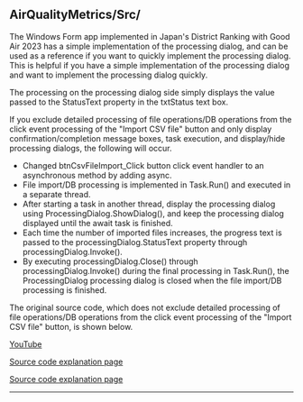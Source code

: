 ## AirQualityMetrics/Src/

The Windows Form app implemented in Japan's District Ranking with Good Air 2023 has a simple implementation of the processing dialog, and can be used as a reference if you want to quickly implement the processing dialog.
This is helpful if you have a simple implementation of the processing dialog and want to implement the processing dialog quickly.

The processing on the processing dialog side simply displays the value passed to the StatusText property in the txtStatus text box.

If you exclude detailed processing of file operations/DB operations from the click event processing of the "Import CSV file" button and only display confirmation/completion message boxes, task execution, and display/hide processing dialogs, the following will occur.

- Changed btnCsvFileImport_Click button click event handler to an asynchronous method by adding async.
- File import/DB processing is implemented in Task.Run() and executed in a separate thread.
- After starting a task in another thread, display the processing dialog using ProcessingDialog.ShowDialog(), and keep the processing dialog displayed until the await task is finished.
- Each time the number of imported files increases, the progress text is passed to the processingDialog.StatusText property through processingDialog.Invoke().
- By executing processingDialog.Close() through processingDialog.Invoke() during the final processing in Task.Run(), the ProcessingDialog processing dialog is closed when the file import/DB processing is finished.

The original source code, which does not exclude detailed processing of file operations/DB operations from the click event processing of the "Import CSV file" button, is shown below.

[YouTube](https://youtu.be/gh1q7Hn2scU)

[Source code explanation page](https://blog.unikktle.com/windows%e3%83%95%e3%82%a9%e3%83%bc%e3%83%a0%e3%82%a2%e3%83%97%e3%83%aa%e3%81%a7%e5%ae%9f%e8%a3%85%e3%81%99%e3%82%8b%e3%82%b7%e3%83%b3%e3%83%97%e3%83%ab%e3%81%aa%e5%87%a6%e7%90%86%e4%b8%ad%e3%83%80/)

[Source code explanation page](https://blog.unikktle.com/%e7%a9%ba%e6%b0%97%e3%81%8c%e8%89%af%e3%81%84%e6%97%a5%e6%9c%ac%e3%81%ae%e5%9c%b0%e5%8c%ba%e3%83%a9%e3%83%b3%e3%82%ad%e3%83%b3%e3%82%b0-2023%e5%b9%b4/)

---

